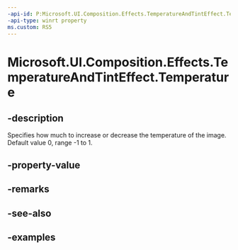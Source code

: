 ```yaml
---
-api-id: P:Microsoft.UI.Composition.Effects.TemperatureAndTintEffect.Temperature
-api-type: winrt property
ms.custom: RS5
---
```


<!-- Property syntax.
public float Temperature { get;  set; }
-->

# Microsoft.UI.Composition.Effects.TemperatureAndTintEffect.Temperature

## -description
Specifies how much to increase or decrease the temperature of the image. Default value 0, range -1 to 1.

## -property-value

## -remarks

## -see-also

## -examples

